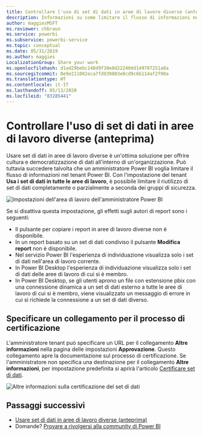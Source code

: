 ```yaml
---
title: Controllare l'uso di set di dati in aree di lavoro diverse (anteprima) - Power BI
description: Informazioni su come limitare il flusso di informazioni nel tenant Power BI.
author: maggiesMSFT
ms.reviewer: chbraun
ms.service: powerbi
ms.subservice: powerbi-service
ms.topic: conceptual
ms.date: 05/31/2019
ms.author: maggies
LocalizationGroup: Share your work
ms.openlocfilehash: d1ad29bebc148d9f30e8d22240dd149787251a0a
ms.sourcegitcommit: 0e9e211082eca7fd939803e0cd9c6b114af2f90a
ms.translationtype: HT
ms.contentlocale: it-IT
ms.lasthandoff: 05/13/2020
ms.locfileid: "83285441"
---
```

# <a name="control-the-use-of-datasets-across-workspaces-preview"></a>Controllare l'uso di set di dati in aree di lavoro diverse (anteprima)

Usare set di dati in aree di lavoro diverse è un'ottima soluzione per offrire cultura e democratizzazione di dati all'interno di un'organizzazione. Può tuttavia succedere talvolta che un amministratore Power BI voglia limitare il flusso di informazioni nel tenant Power BI. Con l'impostazione del tenant **Usa i set di dati in tutte le aree di lavoro**, è possibile limitare il riutilizzo di set di dati completamente o parzialmente a seconda dei gruppi di sicurezza.

![Impostazioni dell'area di lavoro dell'amministratore Power BI](media/service-datasets-admin-across-workspaces/power-bi-admin-workspace-settings.png)

Se si disattiva questa impostazione, gli effetti sugli autori di report sono i seguenti:

- Il pulsante per copiare i report in aree di lavoro diverse non è disponibile. 
- In un report basato su un set di dati condiviso il pulsante **Modifica report** non è disponibile.
- Nel servizio Power BI l'esperienza di individuazione visualizza solo i set di dati nell'area di lavoro corrente.
- In Power BI Desktop l'esperienza di individuazione visualizza solo i set di dati delle aree di lavoro di cui si è membro.
- In Power BI Desktop, se gli utenti aprono un file con estensione pbix con una connessione dinamica a un set di dati esterno a tutte le aree di lavoro di cui si è membro, viene visualizzato un messaggio di errore in cui si richiede la connessione a un set di dati diverso.

## <a name="provide-a-link-for-the-certification-process"></a>Specificare un collegamento per il processo di certificazione

L'amministratore tenant può specificare un URL per il collegamento **Altre informazioni** nella pagina delle impostazioni **Approvazione**.  Questo collegamento apre la documentazione sul processo di certificazione. Se l'amministratore non specifica una destinazione per il collegamento **Altre informazioni**, per impostazione predefinita si aprirà l'articolo [Certificare set di dati](service-datasets-certify.md).

![Altre informazioni sulla certificazione del set di dati](media/service-datasets-certify-promote/power-bi-dataset-learn-more-certification.png)

## <a name="next-steps"></a>Passaggi successivi

- [Usare set di dati in aree di lavoro diverse (anteprima)](service-datasets-across-workspaces.md)
- Domande? [Provare a rivolgersi alla community di Power BI](https://community.powerbi.com/)
